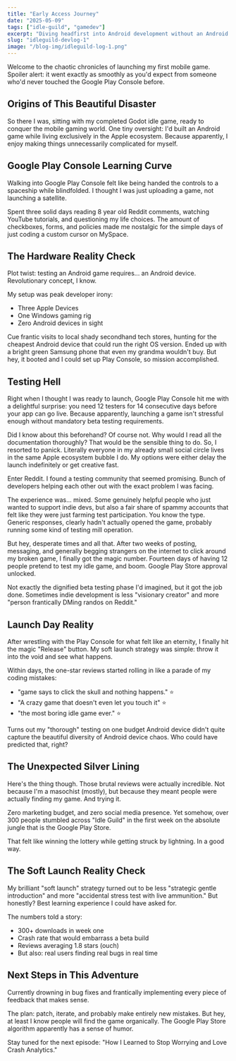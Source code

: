 ```yaml
---
title: "Early Access Journey"
date: "2025-05-09"
tags: ["idle-guild", "gamedev"]
excerpt: "Diving headfirst into Android development without an Android device. What could possibly go wrong?"
slug: "idleguild-devlog-1"
image: "/blog-img/idleguild-log-1.png"
---
```


Welcome to the chaotic chronicles of launching my first mobile game. Spoiler alert: it went exactly as smoothly as you'd expect from someone who'd never touched the Google Play Console before.

## Origins of This Beautiful Disaster

So there I was, sitting with my completed Godot idle game, ready to conquer the mobile gaming world. One tiny oversight: I'd built an Android game while living exclusively in the Apple ecosystem. Because apparently, I enjoy making things unnecessarily complicated for myself.

## Google Play Console Learning Curve

Walking into Google Play Console felt like being handed the controls to a spaceship while blindfolded. I thought I was just uploading a game, not launching a satellite.

Spent three solid days reading 8 year old Reddit comments, watching YouTube tutorials, and questioning my life choices. The amount of checkboxes, forms, and policies made me nostalgic for the simple days of just coding a custom cursor on MySpace.

## The Hardware Reality Check

Plot twist: testing an Android game requires... an Android device. Revolutionary concept, I know.

My setup was peak developer irony:
- Three Apple Devices
- One Windows gaming rig
- Zero Android devices in sight

Cue frantic visits to local shady secondhand tech stores, hunting for the cheapest Android device that could run the right OS version. Ended up with a bright green Samsung phone that even my grandma wouldn't buy. But hey, it booted and I could set up Play Console, so mission accomplished.

## Testing Hell

Right when I thought I was ready to launch, Google Play Console hit me with a delightful surprise: you need 12 testers for 14 consecutive days before your app can go live. Because apparently, launching a game isn't stressful enough without mandatory beta testing requirements.

Did I know about this beforehand? Of course not. Why would I read all the documentation thoroughly? That would be the sensible thing to do. So, I resorted to panick. Literally everyone in my already small social circle lives in the same Apple ecosystem bubble I do. My options were either delay the launch indefinitely or get creative fast.

Enter Reddit. I found a testing community that seemed promising. Bunch of developers helping each other out with the exact problem I was facing.

The experience was... mixed. Some genuinely helpful people who just wanted to support indie devs, but also a fair share of spammy accounts that felt like they were just farming test participation. You know the type. Generic responses, clearly hadn't actually opened the game, probably running some kind of testing mill operation.

But hey, desperate times and all that. After two weeks of posting, messaging, and generally begging strangers on the internet to click around my broken game, I finally got the magic number. Fourteen days of having 12 people pretend to test my idle game, and boom. Google Play Store approval unlocked.

Not exactly the dignified beta testing phase I'd imagined, but it got the job done. Sometimes indie development is less "visionary creator" and more "person frantically DMing randos on Reddit."

## Launch Day Reality

After wrestling with the Play Console for what felt like an eternity, I finally hit the magic "Release" button. My soft launch strategy was simple: throw it into the void and see what happens.

Within days, the one-star reviews started rolling in like a parade of my coding mistakes:

- "game says to click the skull and nothing happens." ⭐
- "A crazy game that doesn't even let you touch it" ⭐  
- "the most boring idle game ever." ⭐

Turns out my "thorough" testing on one budget Android device didn't quite capture the beautiful diversity of Android device chaos. Who could have predicted that, right?

## The Unexpected Silver Lining

Here's the thing though. Those brutal reviews were actually incredible. Not because I'm a masochist (mostly), but because they meant people were actually finding my game. And trying it.

Zero marketing budget, and zero social media presence. Yet somehow, over 300 people stumbled across "Idle Guild" in the first week on the absolute jungle that is the Google Play Store.

That felt like winning the lottery while getting struck by lightning. In a good way.

## The Soft Launch Reality Check

My brilliant "soft launch" strategy turned out to be less "strategic gentle introduction" and more "accidental stress test with live ammunition." But honestly? Best learning experience I could have asked for.

The numbers told a story:
- 300+ downloads in week one
- Crash rate that would embarrass a beta build  
- Reviews averaging 1.8 stars (ouch)
- But also: real users finding real bugs in real time

## Next Steps in This Adventure

Currently drowning in bug fixes and frantically implementing every piece of feedback that makes sense.

The plan: patch, iterate, and probably make entirely new mistakes. But hey, at least I know people will find the game organically. The Google Play Store algorithm apparently has a sense of humor.

Stay tuned for the next episode: "How I Learned to Stop Worrying and Love Crash Analytics."